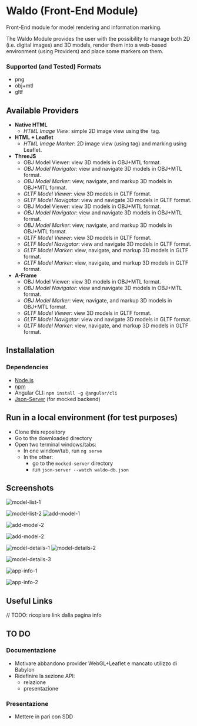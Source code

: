 # Waldo (Front-End Module)

Front-End module for model rendering and information marking. 

The Waldo Module provides the user with the possibility to manage both 2D (i.e. digital images) and 3D models, render them into a web-based environment (using Providers) and place some markers on them.

### Supported (and Tested) Formats

- png
- obj+mtl
- gltf

## Available Providers

- **Native HTML**
  - *HTML Image View*: simple 2D image view using the <img> tag.
- **HTML + Leaflet**
  - *HTML Image Marker*: 2D image view (using <canvas> tag) and marking using Leaflet.
- **ThreeJS**
  - OBJ Model Viewer: view 3D models in OBJ+MTL format. 
  - *OBJ Model Navigator*: view and navigate 3D models in OBJ+MTL format.
  - *OBJ Model Marker*: view, navigate, and markup 3D models in OBJ+MTL format.
  - *GLTF Model Viewer*: view 3D models in GLTF format.
  - *GLTF Model Navigator*: view and navigate 3D models in GLTF format.
  - OBJ Model Viewer: view 3D models in OBJ+MTL format. 
  - *OBJ Model Navigator*: view and navigate 3D models in OBJ+MTL format.
  - *OBJ Model Marker*: view, navigate, and markup 3D models in OBJ+MTL format.
  - *GLTF Model Viewer*: view 3D models in GLTF format.
  - *GLTF Model Navigator*: view and navigate 3D models in GLTF format.
  - *GLTF Model Marker*: view, navigate, and markup 3D models in GLTF format.
  - *GLTF Model Marker*: view, navigate, and markup 3D models in GLTF format.
- **A-Frame**
  - OBJ Model Viewer: view 3D models in OBJ+MTL format. 
  - *OBJ Model Navigator*: view and navigate 3D models in OBJ+MTL format.
  - *OBJ Model Marker*: view, navigate, and markup 3D models in OBJ+MTL format.
  - *GLTF Model Viewer*: view 3D models in GLTF format.
  - *GLTF Model Navigator*: view and navigate 3D models in GLTF format.
  - *GLTF Model Marker*: view, navigate, and markup 3D models in GLTF format.

## Installalation

### Dependencies

- [Node.js](https://nodejs.org/en/)
- [npm](https://docs.npmjs.com/about-npm)
- Angular CLI: `npm install -g @angular/cli`
- [Json-Server](https://github.com/typicode/json-server) (for mocked backend)

## Run in a local environment (for test purposes)

- Clone this repository
- Go to the downloaded directory
- Open two terminal windows/tabs:
  - In one window/tab, run `ng serve`
  - In the other:
    - go to the `mocked-server` directory
    - run `json-server --watch waldo-db.json`

## Screenshots

![model-list-1](./docs/assets/images/model-list-1.png)

![model-list-2](./docs/assets/images/model-list-2.png)
![add-model-1](./docs/assets/images/add-model-1.png)

![add-model-2](./docs/assets/images/add-model-2.png)

![add-model-2](./docs/assets/images/add-model-2.png)

![model-details-1](./docs/assets/images/model-details-1.png)
![model-details-2](./docs/assets/images/model-details-2.png)

![model-details-3](./docs/assets/images/model-details-3.png)

![app-info-1](./docs/assets/images/app-info-1.png)

![app-info-2](./docs/assets/images/app-info-2.png)

## Useful Links

// TODO: ricopiare link dalla pagina info

## TO DO

### Documentazione

- Motivare abbandono provider WebGL+Leaflet e mancato utilizzo di Babylon
- Ridefinire la sezione API:
  - relazione
  - presentazione

### Presentazione

- Mettere in pari con SDD